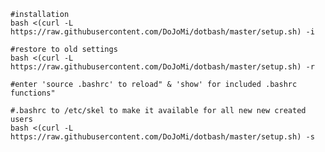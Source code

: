 	
	#installation
	bash <(curl -L https://raw.githubusercontent.com/DoJoMi/dotbash/master/setup.sh) -i
	
	#restore to old settings
	bash <(curl -L https://raw.githubusercontent.com/DoJoMi/dotbash/master/setup.sh) -r
	
	#enter 'source .bashrc' to reload" & 'show' for included .bashrc functions"
	
	#.bashrc to /etc/skel to make it available for all new new created users
	bash <(curl -L https://raw.githubusercontent.com/DoJoMi/dotbash/master/setup.sh) -s
